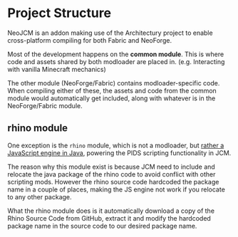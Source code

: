 # Project Structure
NeoJCM is an addon making use of the Architectury project to enable cross-platform compiling for both Fabric and NeoForge.

Most of the development happens on the **common module**. This is where code and assets shared by both modloader are placed in. (e.g. Interacting with vanilla Minecraft mechanics)

The other module (NeoForge/Fabric) contains modloader-specific code. When compiling either of these, the assets and code from the common module would automatically get included, along with whatever is in the NeoForge/Fabric module.

## rhino module
One exception is the `rhino` module, which is not a modloader, but [rather a JavaScript engine in Java](https://github.com/mozilla/rhino), powering the PIDS scripting functionality in JCM.

The reason why this module exist is because JCM need to include and relocate the java package of the rhino code to avoid conflict with other scripting mods. However the rhino source code hardcoded the package name in a couple of places, making the JS engine not work if you relocate to any other package.

What the rhino module does is it automatically download a copy of the Rhino Source Code from GitHub, extract it and modify the hardcoded package name in the source code to our desired package name.